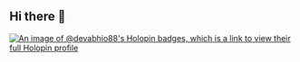 ## Hi there 👋

[![An image of @devabhio88's Holopin badges, which is a link to view their full Holopin profile](https://holopin.me/devabhio88)](https://holopin.io/@devabhio88)

